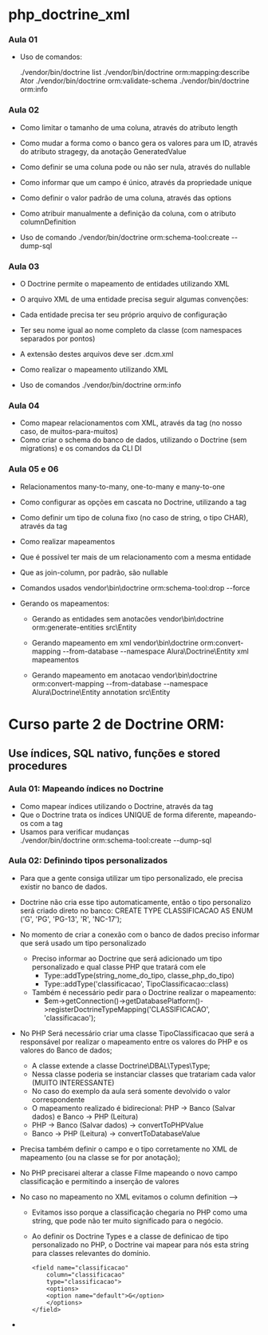 # php_doctrine_xml

### Aula 01

+ Uso de comandos:

  ./vendor/bin/doctrine list
  ./vendor/bin/doctrine orm:mapping:describe Ator
  ./vendor/bin/doctrine orm:validate-schema
  ./vendor/bin/doctrine orm:info
  
### Aula 02

+ Como limitar o tamanho de uma coluna, através do atributo length
+ Como mudar a forma como o banco gera os valores para um ID, através do atributo stragegy, da anotação GeneratedValue
+ Como definir se uma coluna pode ou não ser nula, através do nullable
+ Como informar que um campo é único, através da propriedade unique
+ Como definir o valor padrão de uma coluna, através das options
+ Como atribuir manualmente a definição da coluna, com o atributo columnDefinition

+ Uso de comando
  ./vendor/bin/doctrine orm:schema-tool:create --dump-sql

### Aula 03

+ O Doctrine permite o mapeamento de entidades utilizando XML
+ O arquivo XML de uma entidade precisa seguir algumas convenções:
+ Cada entidade precisa ter seu próprio arquivo de configuração
+ Ter seu nome igual ao nome completo da classe (com namespaces separados por pontos)
+ A extensão destes arquivos deve ser .dcm.xml
+ Como realizar o mapeamento utilizando XML

+ Uso de comandos
 ./vendor/bin/doctrine orm:info
 
### Aula 04

+ Como mapear relacionamentos com XML, através da tag <many-to-many> (no nosso caso, de muitos-para-muitos)
+ Como criar o schema do banco de dados, utilizando o Doctrine (sem migrations) e os comandos da CLI
 DI
 
### Aula 05 e 06

+ Relacionamentos many-to-many, one-to-many e many-to-one
+ Como configurar as opções em cascata no Doctrine, utilizando a tag <cascade>
+ Como definir um tipo de coluna fixo (no caso de string, o tipo CHAR), através da tag <options>
+ Como realizar mapeamentos <many-to-one>
+ Que é possível ter mais de um relacionamento com a mesma entidade
+ Que as join-column, por padrão, são nullable

+ Comandos usados
    vendor\bin\doctrine orm:schema-tool:drop --force
    
+ Gerando os mapeamentos:
    + Gerando as entidades sem anotacões 
    vendor\bin\doctrine orm:generate-entities src\Entity
    
    + Gerando mapeamento em xml
    vendor\bin\doctrine orm:convert-mapping --from-database --namespace Alura\Doctrine\Entity xml mapeamentos
    
    + Gerando mapeamento em anotacao
    vendor\bin\doctrine orm:convert-mapping --from-database --namespace Alura\Doctrine\Entity annotation src\Entity 
    
# Curso parte 2 de Doctrine ORM: 
## Use índices, SQL nativo, funções e stored procedures

### Aula 01: Mapeando índices no Doctrine

* Como mapear índices utilizando o Doctrine, através da tag <indexes>
* Que o Doctrine trata os índices UNIQUE de forma diferente, mapeando-os com a tag <unique-constraints>
* Usamos para verificar mudanças   
    ./vendor/bin/doctrine orm:schema-tool:create --dump-sql
    
### Aula 02: Definindo tipos personalizados

+ Para que a gente consiga utilizar um tipo personalizado, ele precisa existir no banco de dados.
+ Doctrine não cria esse tipo automaticamente, então o tipo personalizo será criado direto no banco:
    CREATE TYPE CLASSIFICACAO AS ENUM ('G', 'PG', 'PG-13', 'R', 'NC-17');
    
+ No momento de criar a conexão com o banco de dados preciso informar que será usado um tipo personalizado
    + Preciso informar ao Doctrine que será adicionado um tipo personalizado e qual classe PHP que tratará com ele
        + Type::addType(string_nome_do_tipo, classe_php_do_tipo)
        + Type::addType('classificacao', TipoClassificacao::class)
    + Também é necessário pedir para o Doctrine realizar o mapeamento:
        + $em->getConnection()->getDatabasePlatform()->registerDoctrineTypeMapping('CLASSIFICACAO', 'classificacao');
        
+ No PHP Será necessário criar uma classe TipoClassificacao que será a responsável por realizar o mapeamento
    entre os valores do PHP e os valores do Banco de dados;
    + A classe extende a classe Doctrine\DBAL\Types\Type;
    + Nessa classe poderia se instanciar classes que tratariam cada valor (MUITO INTERESSANTE)
    + No caso do exemplo da aula será somente devolvido o valor correspondente
    + O mapeamento realizado é bidirecional: PHP -> Banco (Salvar dados) e Banco -> PHP (Leitura)
    + PHP -> Banco (Salvar dados)   -> convertToPHPValue
    + Banco -> PHP (Leitura)        -> convertToDatabaseValue

+ Precisa também definir o campo e o tipo corretamente no XML de mapeamento (ou na classe se for por anotação);

+ No PHP precisarei alterar a classe Filme mapeando o novo campo classificação e permitindo a inserção de valores

+ No caso no mapeamento no XML evitamos o column definition
    <field name="classificacao" column-definition="CLASSIFICACAO DEFAULT 'G'"/>-->
    + Evitamos isso porque a classificação chegaria no PHP como uma string, que pode não ter muito significado para o negócio.
    
    + Ao definir os  Doctrine Types e a classe de definicao de tipo personalizado no PHP, o Doctrine vai mapear para nós 
      esta string para classes relevantes do domínio.
    
          <field name="classificacao"
              column="classificacao"
              type="classificacao">
              <options>
              <option name="default">G</option>
              </options>
          </field>
          
+ 